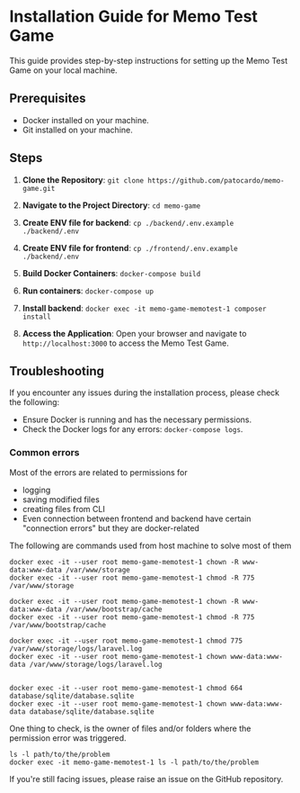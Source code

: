 # Installation Guide for Memo Test Game

This guide provides step-by-step instructions for setting up the Memo Test Game on your local machine.

## Prerequisites

- Docker installed on your machine.
- Git installed on your machine.

## Steps

1. **Clone the Repository**: `git clone https://github.com/patocardo/memo-game.git`
2. **Navigate to the Project Directory**: `cd memo-game`
3. **Create ENV file for backend**: `cp ./backend/.env.example ./backend/.env`
4. **Create ENV file for frontend**: `cp ./frontend/.env.example ./backend/.env`
5. **Build Docker Containers**: `docker-compose build`
6. **Run containers**: `docker-compose up`
7. **Install backend**: `docker exec -it memo-game-memotest-1 composer install`

8. **Access the Application**:
Open your browser and navigate to `http://localhost:3000` to access the Memo Test Game.

## Troubleshooting

If you encounter any issues during the installation process, please check the following:

- Ensure Docker is running and has the necessary permissions.
- Check the Docker logs for any errors: `docker-compose logs`.

### Common errors

Most of the errors are related to permissions for
* logging
* saving modified files
* creating files from CLI
* Even connection between frontend and backend have certain "connection errors" but they are docker-related

The following are commands used from host machine to solve most of them
```
docker exec -it --user root memo-game-memotest-1 chown -R www-data:www-data /var/www/storage
docker exec -it --user root memo-game-memotest-1 chmod -R 775 /var/www/storage

docker exec -it --user root memo-game-memotest-1 chown -R www-data:www-data /var/www/bootstrap/cache
docker exec -it --user root memo-game-memotest-1 chmod -R 775 /var/www/bootstrap/cache

docker exec -it --user root memo-game-memotest-1 chmod 775 /var/www/storage/logs/laravel.log
docker exec -it --user root memo-game-memotest-1 chown www-data:www-data /var/www/storage/logs/laravel.log


docker exec -it --user root memo-game-memotest-1 chmod 664 database/sqlite/database.sqlite
docker exec -it --user root memo-game-memotest-1 chown www-data:www-data database/sqlite/database.sqlite
```

One thing to check, is the owner of files and/or folders where the permission error was triggered.
```
ls -l path/to/the/problem
docker exec -it memo-game-memotest-1 ls -l path/to/the/problem
```

If you're still facing issues, please raise an issue on the GitHub repository.







